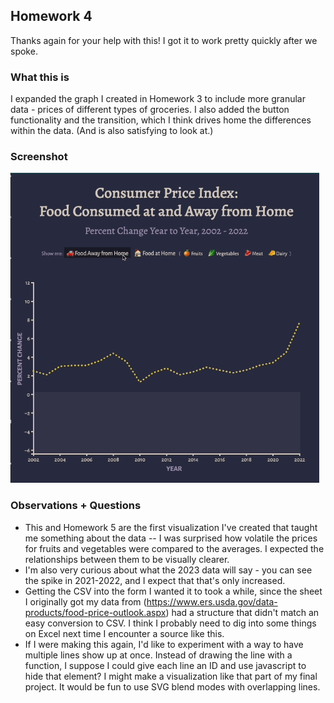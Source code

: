 ## Homework 4

Thanks again for your help with this! I got it to work pretty quickly after we spoke.

### What this is
I expanded the graph I created in Homework 3 to include more granular data - prices of different types of groceries. I also added the button functionality and the transition, which I think drives home the differences within the data. (And is also satisfying to look at.)
### Screenshot 
![a graph with no data](screenshot.gif)

### Observations + Questions
- This and Homework 5 are the first visualization I've created that taught me something about the data -- I was surprised how volatile the prices for fruits and vegetables were compared to the averages. I expected the relationships between them to be visually clearer.
- I'm also very curious about what the 2023 data will say - you can see the spike in 2021-2022, and I expect that that's only increased.
- Getting the CSV into the form I wanted it to took a while, since the sheet I originally got my data from (https://www.ers.usda.gov/data-products/food-price-outlook.aspx) had a structure that didn't match an easy conversion to CSV. I think I probably need to dig into some things on Excel next time I encounter a source like this.
- If I were making this again, I'd like to experiment with a way to have multiple lines show up at once. Instead of drawing the line with a function, I suppose I could give each line an ID and use javascript to hide that element? I might make a visualization like that part of my final project. It would be fun to use SVG blend modes with overlapping lines.

